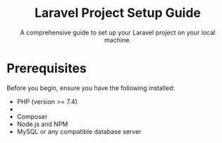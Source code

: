 <h1 align="center">Laravel Project Setup Guide</h1>
<p align="center">A comprehensive guide to set up your Laravel project on your local machine.</p>
<h1>Prerequisites</h1>
<p>Before you begin, ensure you have the following installed:</p>
<ul>
    <li>PHP (version >= 7.4)<li>
    <li>Composer</li>
    <li>Node.js and NPM</li>
    <li>MySQL or any compatible database server</li>
</ul>
